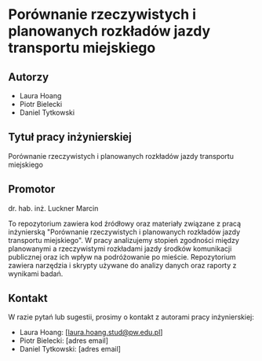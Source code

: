 # Porównanie rzeczywistych i planowanych rozkładów jazdy transportu miejskiego

## Autorzy
- Laura Hoang
- Piotr Bielecki
- Daniel Tytkowski

## Tytuł pracy inżynierskiej
Porównanie rzeczywistych i planowanych rozkładów jazdy transportu miejskiego

## Promotor
dr. hab. inż. Luckner Marcin

To repozytorium zawiera kod źródłowy oraz materiały związane z pracą inżynierską "Porównanie rzeczywistych i planowanych rozkładów jazdy transportu miejskiego". W pracy analizujemy stopień zgodności między planowanymi a rzeczywistymi rozkładami jazdy środków komunikacji publicznej oraz ich wpływ na podróżowanie po mieście. Repozytorium zawiera narzędzia i skrypty używane do analizy danych oraz raporty z wynikami badań.

## Kontakt
W razie pytań lub sugestii, prosimy o kontakt z autorami pracy inżynierskiej:
- Laura Hoang: [laura.hoang.stud@pw.edu.pl]
- Piotr Bielecki: [adres email]
- Daniel Tytkowski: [adres email]

